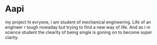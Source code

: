 # Aapi
my project
hi evryone,
i am student of mechanical engineering. Life of an engineer r tough nowaday
but trying to find a new way of life.
And as i m science student the clearity of being single is goning on to become super clarity.
